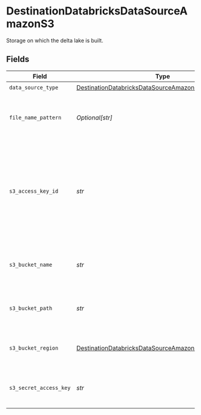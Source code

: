 # DestinationDatabricksDataSourceAmazonS3

Storage on which the delta lake is built.


## Fields

| Field                                                                                                                                        | Type                                                                                                                                         | Required                                                                                                                                     | Description                                                                                                                                  | Example                                                                                                                                      |
| -------------------------------------------------------------------------------------------------------------------------------------------- | -------------------------------------------------------------------------------------------------------------------------------------------- | -------------------------------------------------------------------------------------------------------------------------------------------- | -------------------------------------------------------------------------------------------------------------------------------------------- | -------------------------------------------------------------------------------------------------------------------------------------------- |
| `data_source_type`                                                                                                                           | [DestinationDatabricksDataSourceAmazonS3DataSourceType](../../models/shared/destinationdatabricksdatasourceamazons3datasourcetype.md)        | :heavy_check_mark:                                                                                                                           | N/A                                                                                                                                          |                                                                                                                                              |
| `file_name_pattern`                                                                                                                          | *Optional[str]*                                                                                                                              | :heavy_minus_sign:                                                                                                                           | The pattern allows you to set the file-name format for the S3 staging file(s)                                                                | {date}                                                                                                                                       |
| `s3_access_key_id`                                                                                                                           | *str*                                                                                                                                        | :heavy_check_mark:                                                                                                                           | The Access Key Id granting allow one to access the above S3 staging bucket. Airbyte requires Read and Write permissions to the given bucket. | A012345678910EXAMPLE                                                                                                                         |
| `s3_bucket_name`                                                                                                                             | *str*                                                                                                                                        | :heavy_check_mark:                                                                                                                           | The name of the S3 bucket to use for intermittent staging of the data.                                                                       | airbyte.staging                                                                                                                              |
| `s3_bucket_path`                                                                                                                             | *str*                                                                                                                                        | :heavy_check_mark:                                                                                                                           | The directory under the S3 bucket where data will be written.                                                                                | data_sync/test                                                                                                                               |
| `s3_bucket_region`                                                                                                                           | [DestinationDatabricksDataSourceAmazonS3S3BucketRegion](../../models/shared/destinationdatabricksdatasourceamazons3s3bucketregion.md)        | :heavy_check_mark:                                                                                                                           | The region of the S3 staging bucket to use if utilising a copy strategy.                                                                     |                                                                                                                                              |
| `s3_secret_access_key`                                                                                                                       | *str*                                                                                                                                        | :heavy_check_mark:                                                                                                                           | The corresponding secret to the above access key id.                                                                                         | a012345678910ABCDEFGH/AbCdEfGhEXAMPLEKEY                                                                                                     |
